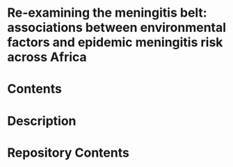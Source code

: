 # Re-examining the meningitis belt: associations between environmental factors and epidemic meningitis risk across Africa


# Contents


# Description


# Repository Contents
